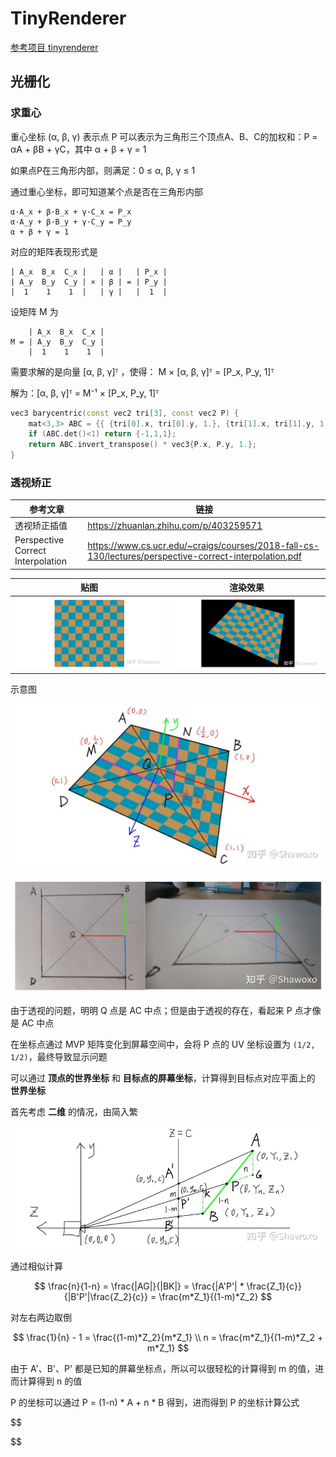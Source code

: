 # TinyRenderer

[参考项目 tinyrenderer](https://github.com/ssloy/tinyrenderer)

## 光栅化

### 求重心

重心坐标 (α, β, γ) 表示点 P 可以表示为三角形三个顶点A、B、C的加权和：P = αA + βB + γC，其中 α + β + γ = 1

如果点P在三角形内部，则满足：0 ≤ α, β, γ ≤ 1

通过重心坐标，即可知道某个点是否在三角形内部

```
α·A_x + β·B_x + γ·C_x = P_x
α·A_y + β·B_y + γ·C_y = P_y
α + β + γ = 1
```

对应的矩阵表现形式是 

```
| A_x  B_x  C_x |   | α |   | P_x |
| A_y  B_y  C_y | × | β | = | P_y |
|  1    1    1  |   | γ |   |  1  |
```

设矩阵 M 为

```
    | A_x  B_x  C_x |
M = | A_y  B_y  C_y |
    |  1    1    1  |
```

需要求解的是向量 [α, β, γ]ᵀ ，使得： M × [α, β, γ]ᵀ = [P_x, P_y, 1]ᵀ

解为：[α, β, γ]ᵀ = M⁻¹ × [P_x, P_y, 1]ᵀ

```cpp
vec3 barycentric(const vec2 tri[3], const vec2 P) {
    mat<3,3> ABC = {{ {tri[0].x, tri[0].y, 1.}, {tri[1].x, tri[1].y, 1.}, {tri[2].x, tri[2].y, 1.} }};
    if (ABC.det()<1) return {-1,1,1}; 
    return ABC.invert_transpose() * vec3{P.x, P.y, 1.};
}
```

### 透视矫正

| 参考文章 | 链接 |
| --- | --- |
| 透视矫正插值 | https://zhuanlan.zhihu.com/p/403259571 |
| Perspective Correct Interpolation | https://www.cs.ucr.edu/~craigs/courses/2018-fall-cs-130/lectures/perspective-correct-interpolation.pdf |

| 贴图 | 渲染效果 |
| --- | --- |
| ![](Image/001.jpg) | ![](Image/002.jpg) |

示意图

![](Image/003.jpg)

![](Image/004.jpg)

由于透视的问题，明明 Q 点是 AC 中点；但是由于透视的存在，看起来 P 点才像是 AC 中点

在坐标点通过 MVP 矩阵变化到屏幕空间中，会将 P 点的 UV 坐标设置为 `(1/2, 1/2)`，最终导致显示问题

可以通过 **顶点的世界坐标** 和 **目标点的屏幕坐标**，计算得到目标点对应平面上的 **世界坐标**

首先考虑 **二维** 的情况，由简入繁

![](Image/005.jpg)

通过相似计算

$$
\frac{n}{1-n} = \frac{|AG|}{|BK|} = \frac{|A'P'| * \frac{Z_1}{c}}{|B'P'|\frac{Z_2}{c}} = \frac{m*Z_1}{(1-m)*Z_2} 
$$

对左右两边取倒

$$
\frac{1}{n} - 1 = \frac{(1-m)*Z_2}{m*Z_1} 
\\
n = \frac{m*Z_1}{(1-m)*Z_2 + m*Z_1}
$$

由于 A'、B'、P' 都是已知的屏幕坐标点，所以可以很轻松的计算得到 m 的值，进而计算得到 n 的值

P 的坐标可以通过 P = (1-n) * A + n * B 得到，进而得到 P 的坐标计算公式

$$

$$
